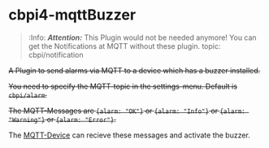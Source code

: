 # cbpi4-mqttBuzzer

> :Info: **_Attention:_** This Plugin would not be needed anymore! You can get the Notifications at MQTT without these plugin. topic: cbpi/notification

~~A Plugin to send alarms via MQTT to a device which has a buzzer installed.~~

~~You need to specify the MQTT-topic in the settings-menu. Default is `cbpi/alarm`.~~

~~The MQTT-Messages are `{alarm: "OK"}` or `{alarm: "Info"}` or `{alarm: "Warning"}` or `{alarm: "Error"}`.~~

The [MQTT-Device](https://github.com/InnuendoPi/MQTTDevice4) can recieve these messages and activate the buzzer.
